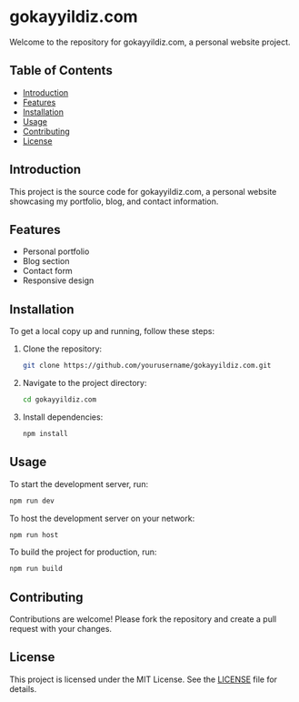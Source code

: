 # gokayyildiz.com

Welcome to the repository for gokayyildiz.com, a personal website project.

## Table of Contents

- [Introduction](#introduction)
- [Features](#features)
- [Installation](#installation)
- [Usage](#usage)
- [Contributing](#contributing)
- [License](#license)

## Introduction

This project is the source code for gokayyildiz.com, a personal website showcasing my portfolio, blog, and contact information.

## Features

- Personal portfolio
- Blog section
- Contact form
- Responsive design

## Installation

To get a local copy up and running, follow these steps:

1. Clone the repository:
    ```sh
    git clone https://github.com/yourusername/gokayyildiz.com.git
    ```
2. Navigate to the project directory:
    ```sh
    cd gokayyildiz.com
    ```
3. Install dependencies:
    ```sh
    npm install
    ```

## Usage

To start the development server, run:
```sh
npm run dev
```

To host the development server on your network:
```sh
npm run host
```

To build the project for production, run:
```sh
npm run build
```

## Contributing

Contributions are welcome! Please fork the repository and create a pull request with your changes.

## License

This project is licensed under the MIT License. See the [LICENSE](LICENSE) file for details.
